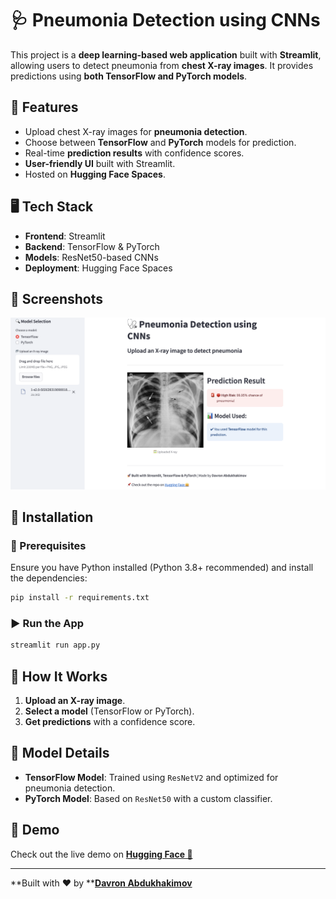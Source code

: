 # 🩺 Pneumonia Detection using CNNs

This project is a **deep learning-based web application** built with **Streamlit**, allowing users to detect pneumonia from **chest X-ray images**. It provides predictions using **both TensorFlow and PyTorch models**.

## 🚀 Features

- Upload chest X-ray images for **pneumonia detection**.
- Choose between **TensorFlow** and **PyTorch** models for prediction.
- Real-time **prediction results** with confidence scores.
- **User-friendly UI** built with Streamlit.
- Hosted on **Hugging Face Spaces**.

## 🖥️ Tech Stack

- **Frontend**: Streamlit
- **Backend**: TensorFlow & PyTorch
- **Models**: ResNet50-based CNNs
- **Deployment**: Hugging Face Spaces

## 📸 Screenshots

![Web App Screenshot 1](./screenshots/light_mode.png)

## 📂 Installation

### 🔧 Prerequisites

Ensure you have Python installed (Python 3.8+ recommended) and install the dependencies:

```bash
pip install -r requirements.txt
```

### ▶️ Run the App

```bash
streamlit run app.py
```

## 🏥 How It Works

1. **Upload an X-ray image**.
2. **Select a model** (TensorFlow or PyTorch).
3. **Get predictions** with a confidence score.

## 📌 Model Details

- **TensorFlow Model**: Trained using `ResNetV2` and optimized for pneumonia detection.
- **PyTorch Model**: Based on `ResNet50` with a custom classifier.

## 🔗 Demo

Check out the live demo on [**Hugging Face 🤗**](https://huggingface.co/spaces/davron04/CNN_Pneumonia_detection)

---

\*\*Built with ❤️ by \*\*[**Davron Abdukhakimov**](https://github.com/davron2004-tech)

